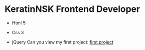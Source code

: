 # KeratinNSK Frontend Developer
- Html 5
* Css 3
+ jQuery
Сan you view my first project: [first project](https://xoliss.github.io/KeratinNSK/)
